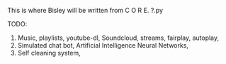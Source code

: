 This is where Bisley will be written from C O R E. ?.py

TODO:
1. Music, playlists, youtube-dl, Soundcloud, streams, fairplay, autoplay,
2. Simulated chat bot, Artificial Intelligence Neural Networks, 
3. Self cleaning system,
